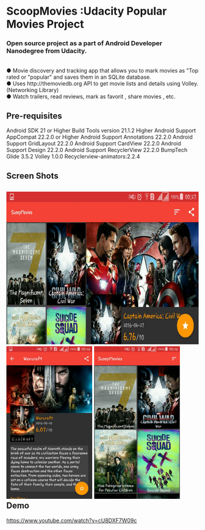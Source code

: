 # ScoopMovies :Udacity Popular Movies Project
<h3>Open source project as a part of Android Developer Nanodegree from Udacity.</h3>
<br>
● Movie discovery and tracking app that allows you to mark movies as "Top rated or "popular" and saves them in an SQLite database.<br>
● Uses http://themoviedb.org API to get movie lists and details using Volley. (Networking Library)<br>
● Watch trailers, read reviews, mark as favorit , share movies , etc.
<br>

Pre-requisites
--------------
Android SDK 21 or Higher
Build Tools version 21.1.2 Higher
Android Support AppCompat 22.2.0 or Higher
Android Support Annotations 22.2.0
Android Support GridLayout 22.2.0
Android Support CardView 22.2.0
Android Support Design 22.2.0
Android Support RecyclerView 22.2.0
BumpTech Glide 3.5.2
Volley 1.0.0 
Recyclerview-animators:2.2.4

Screen Shots
------------
<img height="400"  src="14642809_1126402730772141_1518761124_n.png"><br>
<img height="400"  src="14642987_1126402707438810_2078014620_n.png">
<img height="400"  src="14741648_1126403897438691_1788392651_n.png"><br>
Demo
----
https://www.youtube.com/watch?v=cU8DXF7W09c


